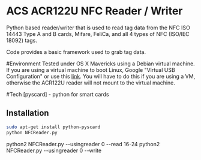 ACS ACR122U NFC Reader / Writer
=========

Python based reader/writer that is used to read tag data from the NFC ISO 14443 Type A and B cards, Mifare, FeliCa, and all 4 types of NFC (ISO/IEC 18092) tags.

Code provides a basic framework used to grab tag data.

#Environment
Tested under OS X Mavericks using a Debian virtual machine. If you are using a virtual machine to boot Linux, Google "Virtual USB Configuration" or use this [link](http://greatxam.wordpress.com/2010/11/23/virtualbox-usb-configuration/). You will have to do this if you are using a VM, otherwise the ACR122U reader will not mount to the virtual machine.

#Tech
[pyscard] - python for smart cards

Installation
--------------

```sh
sudo apt-get install python-pyscard
python NFCReader.py

```

python2 NFCReader.py --usingreader 0 --read 16-24
python2 NFCReader.py --usingreader 0 --write 